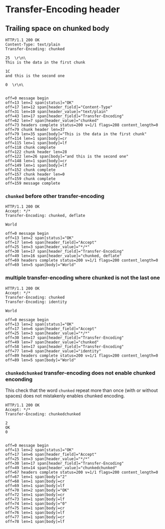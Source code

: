 Transfer-Encoding header
========================

## Trailing space on chunked body

<!-- meta={"type": "response"} -->
```http
HTTP/1.1 200 OK
Content-Type: text/plain
Transfer-Encoding: chunked

25  \r\n\
This is the data in the first chunk

1C
and this is the second one

0  \r\n\


```

```log
off=0 message begin
off=13 len=2 span[status]="OK"
off=17 len=12 span[header_field]="Content-Type"
off=31 len=10 span[header_value]="text/plain"
off=43 len=17 span[header_field]="Transfer-Encoding"
off=62 len=7 span[header_value]="chunked"
off=73 headers complete status=200 v=1/1 flags=208 content_length=0
off=79 chunk header len=37
off=79 len=35 span[body]="This is the data in the first chunk"
off=114 len=1 span[body]=cr
off=115 len=1 span[body]=lf
off=118 chunk complete
off=122 chunk header len=28
off=122 len=26 span[body]="and this is the second one"
off=148 len=1 span[body]=cr
off=149 len=1 span[body]=lf
off=152 chunk complete
off=157 chunk header len=0
off=159 chunk complete
off=159 message complete
```

### `chunked` before other transfer-encoding

<!-- meta={"type": "response"} -->
```http
HTTP/1.1 200 OK
Accept: */*
Transfer-Encoding: chunked, deflate

World
```

```log
off=0 message begin
off=13 len=2 span[status]="OK"
off=17 len=6 span[header_field]="Accept"
off=25 len=3 span[header_value]="*/*"
off=30 len=17 span[header_field]="Transfer-Encoding"
off=49 len=16 span[header_value]="chunked, deflate"
off=69 headers complete status=200 v=1/1 flags=200 content_length=0
off=69 len=5 span[body]="World"
```

### multiple transfer-encoding where chunked is not the last one

<!-- meta={"type": "response"} -->
```http
HTTP/1.1 200 OK
Accept: */*
Transfer-Encoding: chunked
Transfer-Encoding: identity

World
```

```log
off=0 message begin
off=13 len=2 span[status]="OK"
off=17 len=6 span[header_field]="Accept"
off=25 len=3 span[header_value]="*/*"
off=30 len=17 span[header_field]="Transfer-Encoding"
off=49 len=7 span[header_value]="chunked"
off=58 len=17 span[header_field]="Transfer-Encoding"
off=77 len=8 span[header_value]="identity"
off=89 headers complete status=200 v=1/1 flags=200 content_length=0
off=89 len=5 span[body]="World"
```

### `chunkedchunked` transfer-encoding does not enable chunked enconding

This check that the word `chunked` repeat more than once (with or without spaces) does not mistakenly enables chunked encoding.

<!-- meta={"type": "response"} -->
```http
HTTP/1.1 200 OK
Accept: */*
Transfer-Encoding: chunkedchunked

2
OK
0


```

```log
off=0 message begin
off=13 len=2 span[status]="OK"
off=17 len=6 span[header_field]="Accept"
off=25 len=3 span[header_value]="*/*"
off=30 len=17 span[header_field]="Transfer-Encoding"
off=49 len=14 span[header_value]="chunkedchunked"
off=67 headers complete status=200 v=1/1 flags=200 content_length=0
off=67 len=1 span[body]="2"
off=68 len=1 span[body]=cr
off=69 len=1 span[body]=lf
off=70 len=2 span[body]="OK"
off=72 len=1 span[body]=cr
off=73 len=1 span[body]=lf
off=74 len=1 span[body]="0"
off=75 len=1 span[body]=cr
off=76 len=1 span[body]=lf
off=77 len=1 span[body]=cr
off=78 len=1 span[body]=lf
```